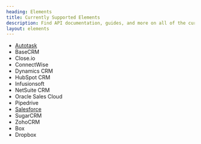 ```yaml
---
heading: Elements
title: Currently Supported Elements
description: Find API documentation, guides, and more on all of the currently supported Elements.
layout: elements
---
```


* [Autotask](./elements/autotask/autotask-overview.html)
* BaseCRM
* Close.io
* ConnectWise
* Dynamics CRM
* HubSpot CRM
* Infusionsoft
* NetSuite CRM
* Oracle Sales Cloud
* Pipedrive
* [Salesforce](./elements/salesforce/index.html)
* SugarCRM
* ZohoCRM
* Box
* Dropbox
